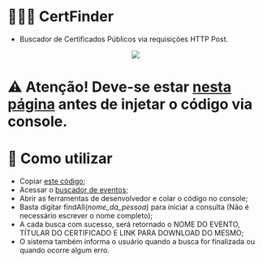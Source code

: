 # 🔎👩‍🎓 CertFinder
- Buscador de Certificados Públicos via requisições HTTP Post.
<p align="center">
  <img src="\example.png">
</p>

# ⚠️ Atenção! Deve-se estar [nesta página](https://certificados.iffarroupilha.edu.br/certificados/listaPublica) antes de injetar o código via console.

# 🤔 Como utilizar
- Copiar [este código](https://raw.githubusercontent.com/TheoSchramm/IFFAR/main/Certifinder/main.js);
- Acessar o [buscador de eventos](https://certificados.iffarroupilha.edu.br/certificados/listaPublica);
- Abrir as ferramentas de desenvolvedor e colar o código no console;
- Basta digitar findAll(*nome_da_pessoa*) para iniciar a consulta (Não é necessário escrever o nome completo);
- A cada busca com sucesso, será retornado o NOME DO EVENTO, TÍTULAR DO CERTIFICADO E LINK PARA DOWNLOAD DO MESMO;
- O sistema também informa o usuário quando a busca for finalizada ou quando ocorre algum erro.
